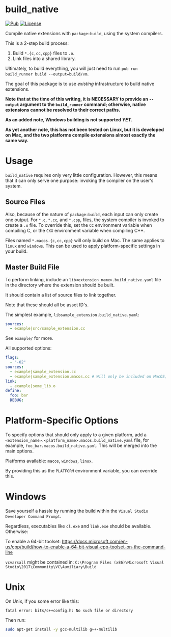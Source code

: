 # build_native
[![Pub](https://img.shields.io/pub/v/build_native.svg)](https://pub.dartlang.org/packages/build_native)
[![License](https://img.shields.io/github/license/thosakwe/build_native.svg)](https://github.com/thosakwe/build_native/blob/master/LICENSE)

Compile native extensions with `package:build`, using the system compilers.

This is a 2-step build process:

1.  Build `*.{c,cc,cpp}` files to `.o`.
2.  Link files into a shared library.

Ultimately, to build everything,
you will just need to run
`pub run build_runner build --output=build/vm`.

The goal of this package is to use *existing*
infrastructure to build native extensions.

**Note that at the time of this writing, it is NECESSARY
to provide an `--output` argument to the `build_runner` command;
otherwise, native extensions cannot be resolved to their correct
paths.**

**As an added note, Windows building is not supported *YET*.**

**As yet another note, this has not been tested on Linux,
but it is developed on Mac, and the two platforms compile extensions
almost exactly the same way.**

# Usage

`build_native` requires only very little
configuration. However, this means that it
can only serve one purpose:
invoking the compiler on the user's system.

## Source Files

Also, because of the nature of `package:build`,
each input can only create one output. For
`*.c`, `*.cc`, and `*.cpp`, files, the system
compiler is invoked to create a `.o` file.
To override this, set the `CC` environment variable
when compiling C, or the `CXX` environment variable
when compiling C++.

Files named `*.macos.{c,cc,cpp}` will only build on Mac.
The same applies to `linux` and `windows`. This can be
used to apply platform-specific settings in your build.

## Master Build File

To perform linking, include an
`lib<extension_name>.build_native.yaml` file
in the directory where the extension should be
built.

It should contain a list of source files to
link together.

Note that these should all be asset ID's.

The simplest example, `libsample_extension.build_native.yaml`:

```yaml
sources:
  - example|src/sample_extension.cc
```

See `example/` for more.

All supported options:

```yaml
flags:
  - "-O2"
sources:
  - example|sample_extension.cc
  - example|sample_extension.macos.cc # Will only be included on MacOS; ignored elsewhere
link:
  - example|some_lib.o
define:
  foo: bar
  DEBUG:
```

# Platform-Specific Options

To specify options that should only apply
to a given platform, add a
`<extension_name>.<platform_name>.macos.build_native.yaml`
file,
for example,
`foo_bar.macos.build_native.yaml`.
This will be merged into the main options.

Platforms available: `macos`, `windows`, `linux`.

By providing this as the `PLATFORM` environment
variable, you can override this.

# Windows

Save yourself a hassle by running the build within the
`Visual Studio Developer Command Prompt`.

Regardless, executables like `cl.exe` and `link.exe` should be available.
Otherwise:

To enable a 64-bit toolset:
https://docs.microsoft.com/en-us/cpp/build/how-to-enable-a-64-bit-visual-cpp-toolset-on-the-command-line

`vcvarsall` might be contained in:
`C:\Program Files (x86)\Microsoft Visual Studio\2017\Community\VC\Auxiliary\Build`

# Unix

On Unix, if you some error like this:

```
fatal error: bits/c++config.h: No such file or directory
```

Then run:

```bash
sudo apt-get install -y gcc-multilib g++-multilib
```
